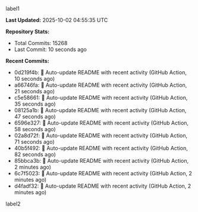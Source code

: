 
label1 
<!-- ACTIVITY_START -->
**Last Updated:** 2025-10-02 04:55:35 UTC

**Repository Stats:**
- Total Commits: 15268
- Last Commit: 10 seconds ago

**Recent Commits:**
- 0d219f4b: 🤖 Auto-update README with recent activity (GitHub Action, 10 seconds ago)
- a66746fa: 🤖 Auto-update README with recent activity (GitHub Action, 21 seconds ago)
- c5e58661: 🤖 Auto-update README with recent activity (GitHub Action, 35 seconds ago)
- 08125a1b: 🤖 Auto-update README with recent activity (GitHub Action, 47 seconds ago)
- 6596e327: 🤖 Auto-update README with recent activity (GitHub Action, 58 seconds ago)
- 02a8d72f: 🤖 Auto-update README with recent activity (GitHub Action, 71 seconds ago)
- 40b5f492: 🤖 Auto-update README with recent activity (GitHub Action, 82 seconds ago)
- 85bbca3b: 🤖 Auto-update README with recent activity (GitHub Action, 2 minutes ago)
- 6c7f5023: 🤖 Auto-update README with recent activity (GitHub Action, 2 minutes ago)
- d4fadf32: 🤖 Auto-update README with recent activity (GitHub Action, 2 minutes ago)
<!-- ACTIVITY_END -->

label2
